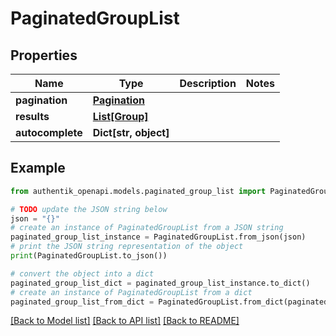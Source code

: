 # PaginatedGroupList


## Properties

Name | Type | Description | Notes
------------ | ------------- | ------------- | -------------
**pagination** | [**Pagination**](Pagination.md) |  | 
**results** | [**List[Group]**](Group.md) |  | 
**autocomplete** | **Dict[str, object]** |  | 

## Example

```python
from authentik_openapi.models.paginated_group_list import PaginatedGroupList

# TODO update the JSON string below
json = "{}"
# create an instance of PaginatedGroupList from a JSON string
paginated_group_list_instance = PaginatedGroupList.from_json(json)
# print the JSON string representation of the object
print(PaginatedGroupList.to_json())

# convert the object into a dict
paginated_group_list_dict = paginated_group_list_instance.to_dict()
# create an instance of PaginatedGroupList from a dict
paginated_group_list_from_dict = PaginatedGroupList.from_dict(paginated_group_list_dict)
```
[[Back to Model list]](../README.md#documentation-for-models) [[Back to API list]](../README.md#documentation-for-api-endpoints) [[Back to README]](../README.md)


